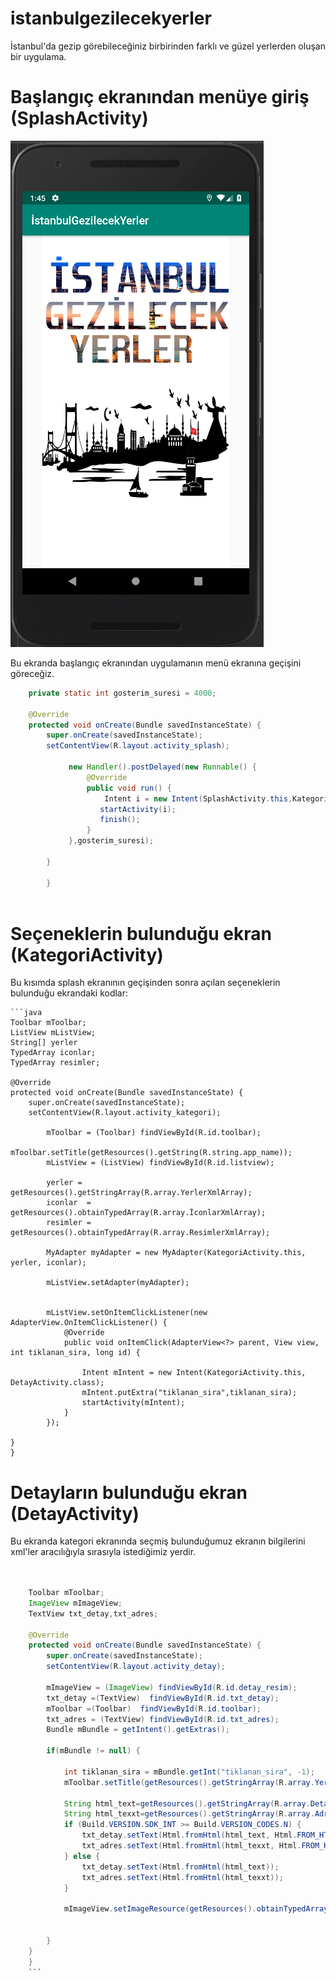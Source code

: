 # istanbulgezilecekyerler
İstanbul'da gezip görebileceğiniz birbirinden farklı ve güzel yerlerden oluşan bir uygulama.

# Başlangıç ekranından menüye giriş (SplashActivity)

<img src = "https://github.com/Berkaymert/istanbulgezilecekyerler/blob/master/s1.png" />


 Bu ekranda başlangıç ekranından uygulamanın menü ekranına geçişini göreceğiz.
```java
    private static int gosterim_suresi = 4000;

    @Override
    protected void onCreate(Bundle savedInstanceState) {
        super.onCreate(savedInstanceState);
        setContentView(R.layout.activity_splash);

             new Handler().postDelayed(new Runnable() {
                 @Override
                 public void run() {
                     Intent i = new Intent(SplashActivity.this,KategoriActivity.class);
                    startActivity(i);
                    finish();
                 }
             },gosterim_suresi);

        }

        }
        
   ```
   
   
   # Seçeneklerin bulunduğu ekran (KategoriActivity)
   Bu kısımda splash ekranının geçişinden sonra açılan seçeneklerin bulunduğu ekrandaki kodlar:
    

    ```java
    Toolbar mToolbar;
    ListView mListView;
    String[] yerler
    TypedArray iconlar;
    TypedArray resimler;

    @Override
    protected void onCreate(Bundle savedInstanceState) {
        super.onCreate(savedInstanceState);
        setContentView(R.layout.activity_kategori);

            mToolbar = (Toolbar) findViewById(R.id.toolbar);
            mToolbar.setTitle(getResources().getString(R.string.app_name));
            mListView = (ListView) findViewById(R.id.listview);

            yerler = getResources().getStringArray(R.array.YerlerXmlArray);
            iconlar  = getResources().obtainTypedArray(R.array.İconlarXmlArray);
            resimler = getResources().obtainTypedArray(R.array.ResimlerXmlArray);

            MyAdapter myAdapter = new MyAdapter(KategoriActivity.this, yerler, iconlar);

            mListView.setAdapter(myAdapter);


            mListView.setOnItemClickListener(new AdapterView.OnItemClickListener() {
                @Override
                public void onItemClick(AdapterView<?> parent, View view, int tiklanan_sira, long id) {

                    Intent mIntent = new Intent(KategoriActivity.this, DetayActivity.class);
                    mIntent.putExtra("tiklanan_sira",tiklanan_sira);
                    startActivity(mIntent);
                }
            });

    }
    }
    
   
                              
   # Detayların bulunduğu ekran (DetayActivity) 
   Bu ekranda kategori ekranında seçmiş bulunduğumuz ekranın bilgilerini xml'ler aracılığıyla sırasıyla istediğimiz yerdir.

```java   


    Toolbar mToolbar;
    ImageView mImageView;
    TextView txt_detay,txt_adres;

    @Override
    protected void onCreate(Bundle savedInstanceState) {
        super.onCreate(savedInstanceState);
        setContentView(R.layout.activity_detay);

        mImageView = (ImageView) findViewById(R.id.detay_resim);
        txt_detay =(TextView)  findViewById(R.id.txt_detay);
        mToolbar =(Toolbar)  findViewById(R.id.toolbar);
        txt_adres = (TextView) findViewById(R.id.txt_adres);
        Bundle mBundle = getIntent().getExtras();

        if(mBundle != null) {

            int tiklanan_sira = mBundle.getInt("tiklanan_sira", -1);
            mToolbar.setTitle(getResources().getStringArray(R.array.YerlerXmlArray)[tiklanan_sira]);

            String html_text=getResources().getStringArray(R.array.DetaylarXmlArray)[tiklanan_sira];
            String html_texxt=getResources().getStringArray(R.array.AdreslerXmlArray)[tiklanan_sira];
            if (Build.VERSION.SDK_INT >= Build.VERSION_CODES.N) {
                txt_detay.setText(Html.fromHtml(html_text, Html.FROM_HTML_MODE_COMPACT));
                txt_adres.setText(Html.fromHtml(html_texxt, Html.FROM_HTML_MODE_COMPACT));
            } else {
                txt_detay.setText(Html.fromHtml(html_text));
                txt_adres.setText(Html.fromHtml(html_texxt));
            }

            mImageView.setImageResource(getResources().obtainTypedArray(R.array.ResimlerXmlArray).getResourceId(tiklanan_sira, -1));


        }
    }
    }
    ```
